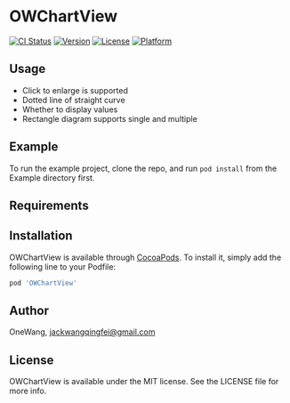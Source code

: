 # OWChartView

[![CI Status](https://img.shields.io/travis/OneWang/OWChartView.svg?style=flat)](https://travis-ci.org/OneWang/OWChartView)
[![Version](https://img.shields.io/cocoapods/v/OWChartView.svg?style=flat)](https://cocoapods.org/pods/OWChartView)
[![License](https://img.shields.io/cocoapods/l/OWChartView.svg?style=flat)](https://cocoapods.org/pods/OWChartView)
[![Platform](https://img.shields.io/cocoapods/p/OWChartView.svg?style=flat)](https://cocoapods.org/pods/OWChartView)

## Usage
- Click to enlarge is supported
- Dotted line of straight curve
- Whether to display values
- Rectangle diagram supports single and multiple

## Example

To run the example project, clone the repo, and run `pod install` from the Example directory first.

## Requirements

## Installation

OWChartView is available through [CocoaPods](https://cocoapods.org). To install
it, simply add the following line to your Podfile:

```ruby
pod 'OWChartView'
```

## Author

OneWang, jackwangqingfei@gmail.com

## License

OWChartView is available under the MIT license. See the LICENSE file for more info.
